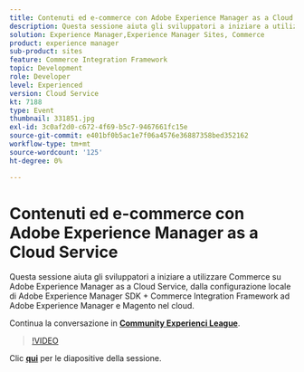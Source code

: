 ```yaml
---
title: Contenuti ed e-commerce con Adobe Experience Manager as a Cloud Service
description: Questa sessione aiuta gli sviluppatori a iniziare a utilizzare Commerce su Adobe Experience Manager as a Cloud Service, dalla configurazione locale di Adobe Experience Manager SDK + Commerce Integration Framework ad Adobe Experience Manager e Magento nel cloud. Questa sessione è stata distribuita come parte dell’evento Contenuto Adobe Developers Live.
solution: Experience Manager,Experience Manager Sites, Commerce
product: experience manager
sub-product: sites
feature: Commerce Integration Framework
topic: Development
role: Developer
level: Experienced
version: Cloud Service
kt: 7188
type: Event
thumbnail: 331851.jpg
exl-id: 3c0af2d0-c672-4f69-b5c7-9467661fc15e
source-git-commit: e401bf0b5ac1e7f06a4576e36887358bed352162
workflow-type: tm+mt
source-wordcount: '125'
ht-degree: 0%

---
```


# Contenuti ed e-commerce con Adobe Experience Manager as a Cloud Service

Questa sessione aiuta gli sviluppatori a iniziare a utilizzare Commerce su Adobe Experience Manager as a Cloud Service, dalla configurazione locale di Adobe Experience Manager SDK + Commerce Integration Framework ad Adobe Experience Manager e Magento nel cloud.

Continua la conversazione in **[Community Experienci League](https://adobe.ly/36Yd3v6)**.

>[!VIDEO](https://video.tv.adobe.com/v/331851/?quality=12&learn=on&hidetitle=true)

Clic **[qui](/help/adobe-developers-live/assets/content-commerce.pdf)** per le diapositive della sessione.
